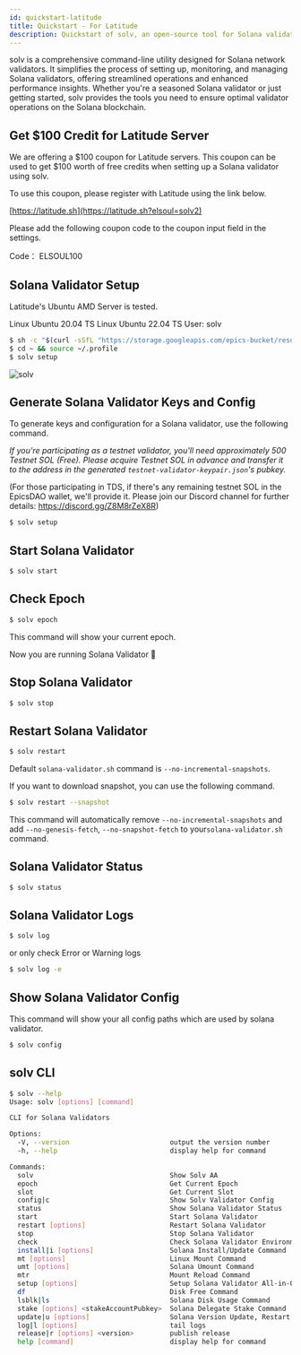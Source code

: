 ```yaml
---
id: quickstart-latitude
title: Quickstart - For Latitude
description: Quickstart of solv, an open-source tool for Solana validator for Latitude
---
```


solv is a comprehensive command-line utility designed for Solana network
validators. It simplifies the process of setting up, monitoring, and
managing Solana validators, offering streamlined operations and enhanced
performance insights. Whether you're a seasoned Solana validator or just
getting started, solv provides the tools you need to ensure optimal validator
operations on the Solana blockchain.

## Get $100 Credit for Latitude Server

We are offering a $100 coupon for Latitude servers.
This coupon can be used to get $100 worth of free credits when setting up a Solana validator using solv.

To use this coupon, please register with Latitude using the link below.

[https://latitude.sh](https://latitude.sh?elsoul=solv2)

Please add the following coupon code to the coupon input field in the settings.

Code： ELSOUL100

## Solana Validator Setup

Latitude's Ubuntu AMD Server is tested.

Linux Ubuntu 20.04 TS
Linux Ubuntu 22.04 TS
User: solv

```bash
$ sh -c "$(curl -sSfL "https://storage.googleapis.com/epics-bucket/resource/solv2/v2.1.3/install")"
$ cd ~ && source ~/.profile
$ solv setup
```

![solv](https://storage.googleapis.com/epics-bucket/Validator/solv-install-top.gif)

## Generate Solana Validator Keys and Config

To generate keys and configuration for a Solana validator, use the following command.

_If you're participating as a testnet validator, you'll need approximately 500 Testnet SOL (Free). Please acquire Testnet SOL in advance and transfer it to the address in the generated `testnet-validator-keypair.json`'s pubkey._

(For those participating in TDS, if there's any remaining testnet SOL in the EpicsDAO wallet, we'll provide it. Please join our Discord channel for further details: https://discord.gg/Z8M8rZeX8R)

```bash
$ solv setup
```

## Start Solana Validator

```bash
$ solv start
```

## Check Epoch

```bash
$ solv epoch
```

This command will show your current epoch.

Now you are running Solana Validator 🎉

## Stop Solana Validator

```bash
$ solv stop
```

## Restart Solana Validator

```bash
$ solv restart
```

Default `solana-validator.sh` command is `--no-incremental-snapshots`.

If you want to download snapshot, you can use the following command.

```bash
$ solv restart --snapshot
```

This command will automatically remove `--no-incremental-snapshots` and add `--no-genesis-fetch`, `--no-snapshot-fetch` to your`solana-validator.sh` command.

## Solana Validator Status

```bash
$ solv status
```

## Solana Validator Logs

```bash
$ solv log
```

or only check Error or Warning logs

```bash
$ solv log -e
```

## Show Solana Validator Config

This command will show your all config paths which are used by solana validator.

```bash
$ solv config
```

## solv CLI

```bash
$ solv --help
Usage: solv [options] [command]

CLI for Solana Validators

Options:
  -V, --version                         output the version number
  -h, --help                            display help for command

Commands:
  solv                                  Show Solv AA
  epoch                                 Get Current Epoch
  slot                                  Get Current Slot
  config|c                              Show Solv Validator Config
  status                                Show Solana Validator Status
  start                                 Start Solana Validator
  restart [options]                     Restart Solana Validator
  stop                                  Stop Solana Validator
  check                                 Check Solana Validator Environment
  install|i [options]                   Solana Install/Update Command
  mt [options]                          Linux Mount Command
  umt [options]                         Solana Umount Command
  mtr                                   Mount Reload Command
  setup [options]                       Setup Solana Validator All-in-One
  df                                    Disk Free Command
  lsblk|ls                              Solana Disk Usage Command
  stake [options] <stakeAccountPubkey>  Solana Delegate Stake Command
  update|u [options]                    Solana Version Update, Restart and Monitoring Delinquent Stake
  log|l [options]                       tail logs
  release|r [options] <version>         publish release
  help [command]                        display help for command
```
